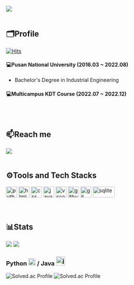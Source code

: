 <img src="https://user-images.githubusercontent.com/77543446/187213056-7fae9727-af02-4d28-89c6-ee6eb0437bd5.jpg" /><br><br>

## 🗂️Profile

[![Hits](https://hits.seeyoufarm.com/api/count/incr/badge.svg?url=https%3A%2F%2Fgithub.com%2Fkklee0930%2Fhit-counter&count_bg=%232C3F49&title_bg=%2361BCFF&icon=octopusdeploy.svg&icon_color=%23E7E7E7&title=kklee0930&edge_flat=false)](https://hits.seeyoufarm.com)

#### 💻Pusan National University (2016.03 ~ 2022.08) 
- Bachelor's Degree in Industrial Engineering

#### 💻Multicampus KDT Course (2022.07 ~ 2022.12)
<br><br>

## 📫Reach me

<a href="https://www.instagram.com/heeddong_2" target="_blank"><img src="https://img.shields.io/badge/Instagram-E4405F?style=flat-square&logo=Instagram&logoColor=white"/></a>
<br><br>

## ⚙️Tools and Tech Stacks
<img src=https://user-images.githubusercontent.com/77543446/178277462-acf251b3-f21a-45df-8140-3ce8e789dbc3.svg alt="python" width="30" height="30" /> <img src=https://user-images.githubusercontent.com/77543446/178278849-6d298b53-ef97-45cf-a2c7-8c10998a3cea.svg alt="html" width="30" height="30" /> <img src=https://user-images.githubusercontent.com/77543446/178278432-b75b8e93-c50a-4c75-b5d2-43c711119867.svg alt="css" width="30" height="30" /> <img src=https://user-images.githubusercontent.com/77543446/180495010-1d8a914b-0f5d-4e77-ac05-50e7b799609f.svg alt="javascript" width="30" height="30" /> <img src=https://user-images.githubusercontent.com/77543446/181661129-9df83fd5-cbab-4d75-93ef-a08e5581e0d5.svg alt="vscode" width="30" height="30" /> <img src=https://user-images.githubusercontent.com/77543446/181662454-44ec9119-b78a-494e-9dfb-17a941344d3d.svg alt="github" width="30" height="30" /> <img src=https://user-images.githubusercontent.com/77543446/178277002-d3e47342-7dff-4227-a455-266f8270fa12.svg alt="git" width="30" height="30" /> <img src=https://user-images.githubusercontent.com/77543446/184820544-86a4ddea-4731-4e2a-a68e-d269c4c27fcf.svg alt="sqlite" width="60" height="30" />
<br><br><br>

## 📊Stats
![](https://github-readme-stats-sigma-five.vercel.app/api?username=kklee0930&theme=nord&show_icons=true)
![](https://github-readme-stats-sigma-five.vercel.app/api/top-langs/?username=kklee0930&theme=nord&layout=compact)

### Python <img src=https://user-images.githubusercontent.com/77543446/178277462-acf251b3-f21a-45df-8140-3ce8e789dbc3.svg alt="python" width="20" height="20" /> / Java <img src=https://user-images.githubusercontent.com/77543446/241553976-70681344-aaf5-426d-8c80-f9bf34c2be15.svg alt="java" width="25" height="25" /> <br> 
![Solved.ac Profile](http://mazassumnida.wtf/api/v2/generate_badge?boj=kklee0930)
![Solved.ac Profile](http://mazassumnida.wtf/api/v2/generate_badge?boj=kklee0930_2)
